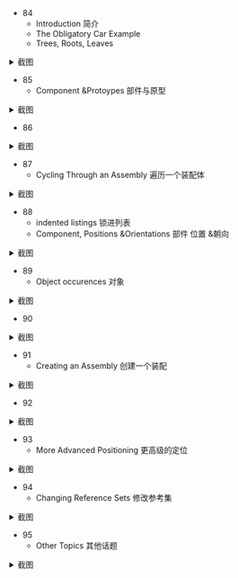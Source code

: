 - 84
  - Introduction 简介
  - The Obligatory Car Example
  - Trees, Roots, Leaves
<details>
<summary> 截图 </summary>
  
![6391697782545_ pic_hd](https://github.com/ChenxingWang93/Using-NX-Open-to-Improve-Workflows/assets/31954987/30381feb-c0cb-4566-ac28-615057de39f5)
</details>


- 85
  - Component &Protoypes 部件与原型
<details>
<summary> 截图 </summary>

![6401697782553_ pic_hd](https://github.com/ChenxingWang93/Using-NX-Open-to-Improve-Workflows/assets/31954987/1bf9af4c-5a45-4304-9af8-e469bfd1c213)
</details>


- 86
<details>
<summary> 截图 </summary>
  
![6411697782557_ pic_hd](https://github.com/ChenxingWang93/Using-NX-Open-to-Improve-Workflows/assets/31954987/42a9d914-9eea-4387-a2a2-b221b9b08c8d)
</details>


- 87
  - Cycling Through an Assembly 遍历一个装配体
<details>
<summary> 截图 </summary>
  
![6421697782562_ pic_hd](https://github.com/ChenxingWang93/Using-NX-Open-to-Improve-Workflows/assets/31954987/aa1526aa-671d-4c2c-b0ac-6285db384933)
</details>


- 88
  - indented listings 锁进列表
  - Component, Positions &Orientations 部件 位置 &朝向
<details>
<summary> 截图 </summary>
  
![6461697783711_ pic_hd](https://github.com/ChenxingWang93/Using-NX-Open-to-Improve-Workflows/assets/31954987/35f884ca-a077-46cc-a9d4-c1d7216babb9)
</details>


- 89
  - Object occurences 对象
<details>
<summary> 截图 </summary>
  
![6471697783717_ pic_hd](https://github.com/ChenxingWang93/Using-NX-Open-to-Improve-Workflows/assets/31954987/84d49661-3dfc-458b-b11f-6e03979bb87a)
</details>


- 90
<details>
<summary> 截图 </summary>
  
![6481697783721_ pic_hd](https://github.com/ChenxingWang93/Using-NX-Open-to-Improve-Workflows/assets/31954987/ccecc2e0-0786-4ff4-b7be-11387469cb01)
</details>


- 91
  - Creating an Assembly 创建一个装配
<details>
<summary> 截图 </summary>
  
![6491697783731_ pic_hd](https://github.com/ChenxingWang93/Using-NX-Open-to-Improve-Workflows/assets/31954987/47506c32-b773-4ede-a981-7a9ae31a74f8)
</details>

- 92
<details>
<summary> 截图 </summary>
  
![6681697793584_ pic_hd](https://github.com/ChenxingWang93/Using-NX-Open-to-Improve-Workflows/assets/31954987/8dc74241-c226-48d6-8809-e2e02edc749b)
</details>


- 93
  - More Advanced Positioning 更高级的定位
<details>
<summary> 截图 </summary>
  
![6651697793191_ pic_hd](https://github.com/ChenxingWang93/Using-NX-Open-to-Improve-Workflows/assets/31954987/bab1e400-2dc9-4ece-9db4-0032e156507c)
</details>


- 94
  - Changing Reference Sets 修改参考集
<details>
<summary> 截图 </summary>
  
![6661697793194_ pic_hd](https://github.com/ChenxingWang93/Using-NX-Open-to-Improve-Workflows/assets/31954987/010dd763-3106-4e49-9c0d-14200cd3b0c3)
</details>


- 95
  - Other Topics 其他话题
<details>
<summary> 截图 </summary>
  
![6671697793200_ pic_hd](https://github.com/ChenxingWang93/Using-NX-Open-to-Improve-Workflows/assets/31954987/29ea5ab2-b94e-4e08-b5c4-bf4e87453c92)
</details>
